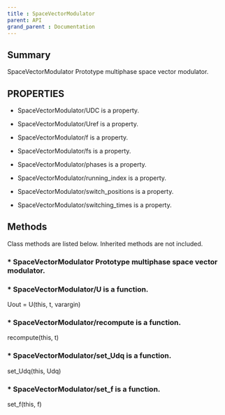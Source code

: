 ```yaml
---
title : SpaceVectorModulator
parent: API
grand_parent : Documentation
---
```

## Summary
SpaceVectorModulator Prototype multiphase space vector modulator.
## PROPERTIES
* SpaceVectorModulator/UDC is a property.

* SpaceVectorModulator/Uref is a property.

* SpaceVectorModulator/f is a property.

* SpaceVectorModulator/fs is a property.

* SpaceVectorModulator/phases is a property.

* SpaceVectorModulator/running_index is a property.

* SpaceVectorModulator/switch_positions is a property.

* SpaceVectorModulator/switching_times is a property.

## Methods
Class methods are listed below. Inherited methods are not included.
### * SpaceVectorModulator Prototype multiphase space vector modulator.

### * SpaceVectorModulator/U is a function.
Uout = U(this, t, varargin)

### * SpaceVectorModulator/recompute is a function.
recompute(this, t)

### * SpaceVectorModulator/set_Udq is a function.
set_Udq(this, Udq)

### * SpaceVectorModulator/set_f is a function.
set_f(this, f)

